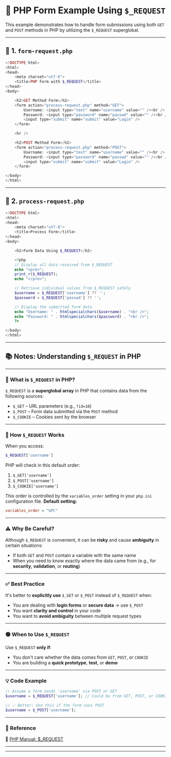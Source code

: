 
# 🧾 PHP Form Example Using `$_REQUEST`

This example demonstrates how to handle form submissions using both `GET` and `POST` methods in PHP by utilizing the `$_REQUEST` superglobal.

---

## 📁 1. `form-request.php`

```php
<!DOCTYPE html>
<html>
<head>
    <meta charset="utf-8">
    <title>PHP Form with $_REQUEST</title>
</head>
<body>

    <h2>GET Method Form</h2>
    <form action="process-request.php" method="GET">
        Username: <input type="text" name="username" value="" /><br />
        Password: <input type="password" name="passwd" value="" /><br />
        <input type="submit" name="submit" value="Login" />
    </form>

    <hr />

    <h2>POST Method Form</h2>
    <form action="process-request.php" method="POST">
        Username: <input type="text" name="username" value="" /><br />
        Password: <input type="password" name="passwd" value="" /><br />
        <input type="submit" name="submit" value="Login" />
    </form>

</body>
</html>
```

---

## 📁 2. `process-request.php`

```php
<!DOCTYPE html>
<html>
<head>
    <meta charset="utf-8">
    <title>Process Form</title>
</head>
<body>

    <h2>Form Data Using $_REQUEST</h2>

    <?php
    // Display all data received from $_REQUEST
    echo "<pre>";
    print_r($_REQUEST);
    echo "</pre>";

    // Retrieve individual values from $_REQUEST safely
    $username = $_REQUEST['username'] ?? '';
    $password = $_REQUEST['passwd'] ?? '';

    // Display the submitted form data
    echo "Username: " . htmlspecialchars($username) . "<br />";
    echo "Password: " . htmlspecialchars($password) . "<br />";
    ?>

</body>
</html>
```
---

## 📚 Notes: Understanding `$_REQUEST` in PHP

---

### 🔹 What is `$_REQUEST` in PHP?

`$_REQUEST` is a **superglobal array** in PHP that contains data from the following sources:

* `$_GET` – URL parameters (e.g., `?id=10`)
* `$_POST` – Form data submitted via the `POST` method
* `$_COOKIE` – Cookies sent by the browser

---

### 🔧 How `$_REQUEST` Works

When you access:

```php
$_REQUEST['username']
```

PHP will check in this default order:

1. `$_GET['username']`
2. `$_POST['username']`
3. `$_COOKIE['username']`

This order is controlled by the `variables_order` setting in your `php.ini` configuration file.
**Default setting:**

```ini
variables_order = "GPC"
```

---

### ⚠️ Why Be Careful?

Although `$_REQUEST` is convenient, it can be **risky** and cause **ambiguity** in certain situations:

* If both `GET` and `POST` contain a variable with the same name
* When you need to know exactly where the data came from (e.g., for **security**, **validation**, or **routing**)

---

### ✅ Best Practice

It's better to **explicitly use** `$_GET` or `$_POST` instead of `$_REQUEST` when:

* You are dealing with **login forms** or **secure data** → use `$_POST`
* You want **clarity and control** in your code
* You want to **avoid ambiguity** between multiple request types

---

### 🟢 When to Use `$_REQUEST`

Use `$_REQUEST` **only if**:

* You don't care whether the data comes from `GET`, `POST`, or `COOKIE`
* You are building a **quick prototype**, **test**, or **demo**

---

### 💡 Code Example

```php
// Assume a form sends 'username' via POST or GET
$username = $_REQUEST['username']; // Could be from GET, POST, or COOKIE

// ✅ Better: Use this if the form uses POST
$username = $_POST['username'];
```

---

### 🔗 Reference

📖 [PHP Manual: $\_REQUEST](https://www.php.net/manual/en/reserved.variables.request.php)

---

---


